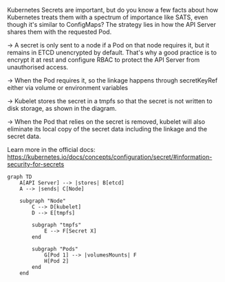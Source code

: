 Kubernetes Secrets are important, but do you know a few facts about how Kubernetes treats them with a spectrum of importance like SATS, even though it's similar to ConfigMaps? The strategy lies in how the API Server shares them with the requested Pod.



→  A secret is only sent to a node if a Pod on that node requires it, but it remains in ETCD unencrypted by default. That's why a good practice is to encrypt it at rest and configure RBAC to protect the API Server from unauthorised access.

→ When the Pod requires it, so the linkage happens through secretKeyRef either via volume or environment variables 


→  Kubelet stores the secret in a tmpfs so that the secret is not written to disk storage, as shown in the diagram.



→  When the Pod that relies on the secret is removed, kubelet will also eliminate its local copy of the secret data including the linkage and the secret data. 





Learn more in the official docs: https://kubernetes.io/docs/concepts/configuration/secret/#information-security-for-secrets


```mermaid
graph TD
    A[API Server] --> |stores| B[etcd]
    A --> |sends| C[Node]
    
    subgraph "Node"
        C --> D[kubelet]
        D --> E[tmpfs]
        
        subgraph "tmpfs"
            E --> F[Secret X]
        end
        
        subgraph "Pods"
            G[Pod 1] --> |volumesMounts| F
            H[Pod 2]
        end
    end


```
